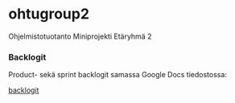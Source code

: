 # ohtugroup2
Ohjelmistotuotanto Miniprojekti
Etäryhmä 2


### Backlogit

Product- sekä sprint backlogit samassa Google Docs tiedostossa:

[backlogit](https://docs.google.com/spreadsheets/d/1rT_qqeMHwjVh0V5nsZWkXJ-ITP9PoduPhPwhL3oXlmU/)